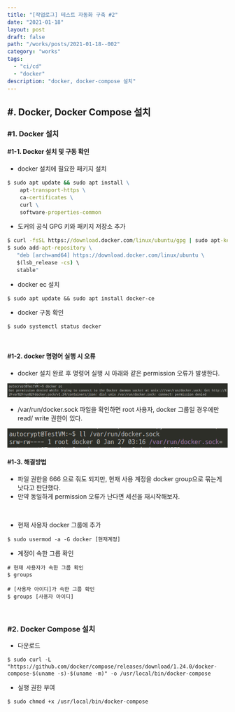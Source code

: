 ```yaml
---
title: "[작업로그] 테스트 자동화 구축 #2"
date: "2021-01-18"
layout: post
draft: false
path: "/works/posts/2021-01-18--002"
category: "works"
tags:
  - "ci/cd"
  - "docker"
description: "docker, docker-compose 설치"
---
```


## #. Docker, Docker Compose 설치

### #1. Docker 설치

#### #1-1. Docker 설치 및 구동 확인
- docker 설치에 필요한 패키지 설치

```cmd
$ sudo apt update && sudo apt install \
    apt-transport-https \
    ca-certificates \
    curl \
    software-properties-common
```

- 도커의 공식 GPG 키와 패키지 저장소 추가

```cmd
$ curl -fsSL https://download.docker.com/linux/ubuntu/gpg | sudo apt-key add -
$ sudo add-apt-repository \
   "deb [arch=amd64] https://download.docker.com/linux/ubuntu \
   $(lsb_release -cs) \
   stable"
```

- docker ec 설치

```
$ sudo apt update && sudo apt install docker-ce
```

- docker 구동 확인

```
$ sudo systemctl status docker
```

<br>

#### #1-2. docker 명령어 실행 시 오류

- docker 설치 완료 후 명령어 실행 시 아래와 같은 permission 오류가 발생한다.

![](./002-01.PNG)

- /var/run/docker.sock 파일을 확인하면 root 사용자, docker 그룹일 경우에만 read/ write 권한이 있다.

![](./002-02.PNG)

#### #1-3. 해결방법
- 파일 권한을 666 으로 줘도 되지만, 현재 사용 계정을 docker group으로 묶는게 낫다고 판단했다.
- 만약 동일하게 permission 오류가 난다면 세션을 재시작해보자.

<br>

- 현재 사용자 docker 그룹에 추가

```
$ sudo usermod -a -G docker [현재계정]
```

- 계정이 속한 그릅 확인

```
# 현재 사용자가 속한 그룹 확인
$ groups

# [사용자 아이디]가 속한 그룹 확인
$ groups [사용자 아이디]  
```

<br>

### #2. Docker Compose 설치
- 다운로드

```
$ sudo curl -L "https://github.com/docker/compose/releases/download/1.24.0/docker-compose-$(uname -s)-$(uname -m)" -o /usr/local/bin/docker-compose
```

- 실행 권한 부여

```
$ sudo chmod +x /usr/local/bin/docker-compose
```
